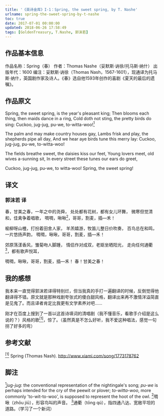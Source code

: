```yaml
---
title: '《英诗金库》I-1：Spring, the sweet spring, by T. Nashe'
urlname: spring-the-sweet-spring-by-t-nashe
toc: true
date: 2017-07-01 00:00:00
updated: 2018-06-26 17:58:49
tags: [GoldenTreasury, T.Nashe, 郭沫若]
---
```


## 作品基本信息

作品名称：Spring（春）
作者：Thomas Nashe（妥默斯·讷徐/托马斯·纳什）
出版年代：1600
编注：妥默斯·讷徐（Thomas Nash，1567-1601），现通译为托马斯·纳什，英国剧作家及诗人。《春》选自他1593年创作的喜剧《夏天的最后的遗嘱》。

## 作品原文

Spring, the sweet spring, is the year's pleasant king;
Then blooms each thing, then maids dance in a ring,
Cold doth not sting, the pretty birds do sing:
Cuckoo, jug-jug, pu-we, to-witta-woo!<a href="#note1" id="note1ref"><sup>1</sup></a>

The palm and may make country houses gay,
Lambs frisk and play, the shepherds pipe all day,
And we hear aye birds tune this merry lay:
Cuckoo, jug-jug, pu-we, to-witta-woo!

The fields breathe sweet, the daisies kiss our feet,
Young lovers meet, old wives a-sunning sit,
In every street these tunes our ears do greet,

Cuckoo, jug-jug, pu-we, to witta-woo!
Spring, the sweet spring!

## 译文
### 郭沫若 译
春，甘美之春，一年之中的尧舜，
处处都有花树，都有女儿环舞，
微寒但觉清和，佳禽争着唱歌，
啁啁，啾啾<a href="#note2" id="note2ref"><sup>2</sup></a>，哥哥，割麦，插—禾！

榆柳呀山楂，打扮着田舍人家，
羊羔嬉游，牧笛儿整日价吹奏，
百鸟总在和鸣，一片悠扬声韵，
啁啁，啾啾，哥哥，割麦，插—禾！

郊原荡漾香风，雏菊吻人脚踵，
情侣作对成双，老妪坐晒阳光，
走向任何通衢<a href="#note3" id="note3ref"><sup>3</sup></a>，都有歌声悦耳，

啁啁，啾啾，哥哥，割麦，插—禾！
春！甘美之春！


## 我的感想

我本来一直觉得郭沫若译得特别烂，但当我真的手打一遍翻译的时候，反倒觉得他翻译得不错。原文就是那种戏剧夸张式的傻白甜风格，翻译出来再不激情洋溢简直是见鬼了。而且译者肯定比我更有文学素养对吧……

刚才在百度上搜到了一首以这首诗填词的清唱剧（我不懂音乐，看歌手介绍是这么说的？）风格的歌<a href="#bib1" id="bib1ref"><sup>[1]</sup></a>，惊了。（虽然真是不怎么好听，我不爱这种唱法，感觉一句拐了好多的弯）


## 参考文献
<a id="bib1" href="#bib1ref"><sup>[1]</sup></a> Spring (Thomas Nash). <http://www.xiami.com/song/1773178762>

## 脚注
<a id="note1" href="#note1ref"><sup>1</sup></a>*jug-jug*: the conventional representation of the nightingale's song; *pu-we* is perhaps intended for the cry of the peewit or plover; *to-witta-woo*, more commonly 'to-wit-to-woo', is supposed to represent the hoot of the owl.
<a id="note2" href="#note2ref"><sup>2</sup></a>啁啾（zhōu jiū），形容鸟叫的声音。
<a id="note3" href="#note3ref"><sup>3</sup></a>通衢（tōng qú），指四通八达、宽敞平坦的道路。（学习了一个新词）
